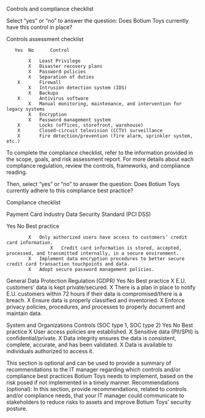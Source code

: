 Controls and compliance checklist


Select “yes” or “no” to answer the question: Does Botium Toys currently have this control in place? 


Controls assessment checklist


       Yes  No      Control

	        X	Least Privilege
	        X	Disaster recovery plans
        	X	Password policies
	        X	Separation of duties
        X		Firewall
	        X	Intrusion detection system (IDS)
	        X	Backups
        X		Antivirus software
            X	Manual monitoring, maintenance, and intervention for legacy systems
	        X	Encryption
	        X	Password management system
        X		Locks (offices, storefront, warehouse)
        X		Closed-circuit television (CCTV) surveillance
        X		Fire detection/prevention (fire alarm, sprinkler system, etc.)



To complete the compliance checklist, refer to the information provided in the scope, goals, and risk assessment report. For more details about each compliance regulation, review the controls, frameworks, and compliance reading.

Then, select “yes” or “no” to answer the question: Does Botium Toys currently adhere to this compliance best practice?

Compliance checklist

Payment Card Industry Data Security Standard (PCI DSS)

Yes	    No	Best practice

	        X	Only authorized users have access to customers’ credit card information. 
        	        X	Credit card information is stored, accepted, processed, and transmitted internally, in a secure environment.
	        X	Implement data encryption procedures to better secure credit card transaction touchpoints and data. 
	        X	Adopt secure password management policies.


General Data Protection Regulation (GDPR)
Yes	    No	Best practice
	        X	E.U. customers’ data is kept private/secured.
        X		There is a plan in place to notify E.U. customers within 72 hours if their data is compromised/there is a breach.
	        X	Ensure data is properly classified and inventoried.
        X		Enforce privacy policies, procedures, and processes to properly document and maintain data.


System and Organizations Controls (SOC type 1, SOC type 2) 
Yes	    No	Best practice
	        X	User access policies are established.
	        X	Sensitive data (PII/SPII) is confidential/private.
        X		Data integrity ensures the data is consistent, complete, accurate, and has been validated.
        	        X	Data is available to individuals authorized to access it.


This section is optional and can be used to provide a summary of recommendations to the IT manager regarding which controls and/or compliance best practices Botium Toys needs to implement, based on the risk posed if not implemented in a timely manner.
Recommendations (optional): In this section, provide recommendations, related to controls and/or compliance needs, that your IT manager could communicate to stakeholders to reduce risks to assets and improve Botium Toys’ security posture.
